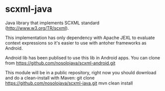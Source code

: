 scxml-java
==========

Java library that implements SCXML standard (http://www.w3.org/TR/scxml).

This implementation has only dependency with Apache JEXL to evaluate context expressions so it's easier to use with antoher frameworks as Android.

Android lib has been publised to use this lib in Android apps.
You can clone from https://github.com/nosolojava/scxml-android.git


This module will be in a public repository, right now you should download and do a clean-install with Maven:
    git clone https://github.com/nosolojava/scxml-java.git
    mvn clean install

 
